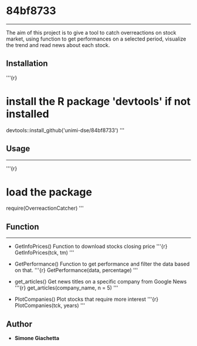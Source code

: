# 84bf8733
<hr/>
The aim of this project is to give a tool to catch overreactions on stock market, using function to get performances on a selected period, visualize the trend and read news about each stock.

## Installation

'''{r}
# install the R package 'devtools' if not installed
devtools::install_github('unimi-dse/84bf8733')
'''

## Usage
<hr/>

'''{r}
# load the package
require(OverreactionCatcher)
'''

## Function
<hr/>

* GetInfoPrices()
Function to download stocks closing price
'''{r}
GetInfoPrices(tck, tm)
'''

* GetPerformance()
Function to get performance and filter the data based on that.
'''{r}
GetPerformance(data, percentage)
'''

* get_articles()
Get news titles on a specific company from Google News
'''{r}
get_articles(company_name, n = 5)
'''
* PlotCompanies()
Plot stocks that require more interest
'''{r}
PlotCompanies(tck, years)
'''

## Author
* **Simone Giachetta** 
